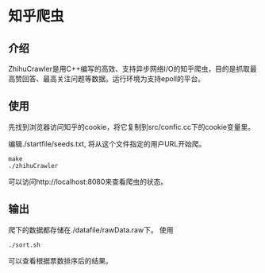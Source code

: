 # 知乎爬虫

## 介绍

ZhihuCrawler是用C++编写的高效、支持异步网络I/O的知乎爬虫，目的是抓取最高赞回答、最高关注问题等数据。运行环境为支持epoll的平台。

## 使用

先找到浏览器访问知乎的cookie，将它复制到src/confic.cc下的cookie变量里。

编辑./startfile/seeds.txt, 将从这个文件指定的用户URL开始爬。

    make
    ./zhihuCrawler

可以访问http://localhost:8080来查看爬虫的状态。

## 输出

爬下的数据都存储在./datafile/rawData.raw下。
使用

    ./sort.sh

可以查看根据票数排序后的结果。
